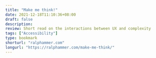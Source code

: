 ```yaml
---
title: "Make me think!"
date: 2021-12-18T11:10:36+08:00
draft: false
description: 
review: Short read on the interactions between UX and complexity
tags: ["Accessibility"]
type: bookmark
shorturl: "ralphammer.com"
longurl: "https://ralphammer.com/make-me-think/"
---
```

